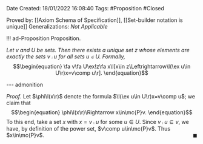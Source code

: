 <br />
<br />

Date Created: 18/01/2022 16:08:40
Tags: #Proposition #Closed  

Proved by: [[Axiom Schema of Specification]], [[Set-builder notation is unique]]
Generalizations: _Not Applicable_

!!! ad-Proposition Proposition.

_Let $v$ and $U$ be sets. Then there exists a unique set $z$ whose elements are exactly the sets $v\comp u$ for all sets $u\in U$. Formally,_
$$\begin{equation}
    \fa v\fa U\ex!z\fa x\l[x\in z\Leftrightarrow\l(\ex u\in U\r)x=v\comp u\r].
\end{equation}$$

--- admonition

_Proof_. Let $\phi\l(x\r)$ denote the formula $\l(\ex u\in U\r)x=v\comp u$; we claim that
$$\begin{equation}
    \phi\l(x\r)\Rightarrow x\in\mc{P}v.
\end{equation}$$
To this end, take a set $x$ with $x=v\comp u$ for some $u\in U$. Since $v\comp u\subseteq v$, we have, by definition of the power set, $v\comp u\in\mc{P}v$. Thus $x\in\mc{P}v$.<span style="float:right;">$\blacksquare$</span>
